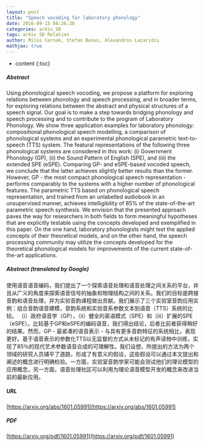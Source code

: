 ```yaml
---
layout: post
title: "Speech vocoding for laboratory phonology"
date: 2016-09-15 08:26:38
categories: arXiv_SD
tags: arXiv_SD Relation
author: Milos Cernak, Stefan Benus, Alexandros Lazaridis
mathjax: true
---
```


* content
{:toc}

##### Abstract
Using phonological speech vocoding, we propose a platform for exploring relations between phonology and speech processing, and in broader terms, for exploring relations between the abstract and physical structures of a speech signal. Our goal is to make a step towards bridging phonology and speech processing and to contribute to the program of Laboratory Phonology. We show three application examples for laboratory phonology: compositional phonological speech modelling, a comparison of phonological systems and an experimental phonological parametric text-to-speech (TTS) system. The featural representations of the following three phonological systems are considered in this work: (i) Government Phonology (GP), (ii) the Sound Pattern of English (SPE), and (iii) the extended SPE (eSPE). Comparing GP- and eSPE-based vocoded speech, we conclude that the latter achieves slightly better results than the former. However, GP - the most compact phonological speech representation - performs comparably to the systems with a higher number of phonological features. The parametric TTS based on phonological speech representation, and trained from an unlabelled audiobook in an unsupervised manner, achieves intelligibility of 85% of the state-of-the-art parametric speech synthesis. We envision that the presented approach paves the way for researchers in both fields to form meaningful hypotheses that are explicitly testable using the concepts developed and exemplified in this paper. On the one hand, laboratory phonologists might test the applied concepts of their theoretical models, and on the other hand, the speech processing community may utilize the concepts developed for the theoretical phonological models for improvements of the current state-of-the-art applications.

##### Abstract (translated by Google)
使用语音语音编码，我们提出了一个探索语音处理和语音处理之间关系的平台，并且从广义的角度来探索语音信号的抽象和物理结构之间的关系。我们的目标是跨接音韵和语音处理，并为实验音韵课程做出贡献。我们展示了三个实验室音韵应用实例：组合音韵语音建模，音韵系统和实验音系参数文本到语音（TTS）系统的比较。 （i）政府语音学（GP），（ii）健全的英语模式（SPE）和（iii）扩展的SPE（eSPE）。比较基于GP和eSPE的编码语音，我们得出结论，后者比前者获得稍好的结果。然而，GP  - 最紧凑的语音表示 - 与具有更多音韵特征的系统相比，表现更好。基于语音表示的参数化TTS以无监督的方式从未标记的有声读物中训练，实现了85％的现代艺术参数语音合成的可理解性。我们设想，所提出的方法为两个领域的研究人员铺平了道路，形成了有意义的假设，这些假设可以通过本文提出和阐述的概念进行明确检验。一方面，实验室音韵学家可能会测试他们的理论模型的应用概念，另一方面，语音处理社区可以利用为理论语音模型开发的概念来改进当前的最新应用。

##### URL
[https://arxiv.org/abs/1601.05991](https://arxiv.org/abs/1601.05991)

##### PDF
[https://arxiv.org/pdf/1601.05991](https://arxiv.org/pdf/1601.05991)

